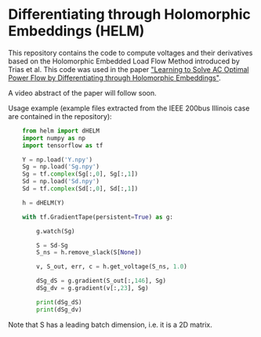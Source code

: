 # Differentiating through Holomorphic Embeddings (HELM)
This repository contains the code to compute voltages and their derivatives based on the Holomorphic Embedded Load Flow Method introduced by Trias et al.
This code was used in the paper ["Learning to Solve AC Optimal Power Flow by Differentiating through Holomorphic Embeddings"](https://arxiv.org/pdf/2012.09622.pdf).

A video abstract of the paper will follow soon.

Usage example (example files extracted from the IEEE 200bus Illinois case are contained in the repository):

```python
    from helm import dHELM
    import numpy as np
    import tensorflow as tf

    Y = np.load('Y.npy')
    Sg = np.load('Sg.npy')
    Sg = tf.complex(Sg[:,0], Sg[:,1])
    Sd = np.load('Sd.npy')
    Sd = tf.complex(Sd[:,0], Sd[:,1])

    h = dHELM(Y)

    with tf.GradientTape(persistent=True) as g:

        g.watch(Sg)

        S = Sd-Sg
        S_ns = h.remove_slack(S[None])

        v, S_out, err, c = h.get_voltage(S_ns, 1.0)

        dSg_dS = g.gradient(S_out[:,146], Sg)
        dSg_dv = g.gradient(v[:,23], Sg)

        print(dSg_dS)
        print(dSg_dv)
``` 

Note that S has a leading batch dimension, i.e. it is a 2D matrix.
